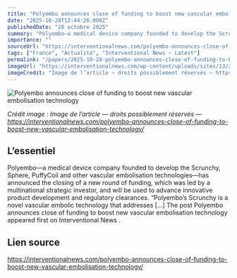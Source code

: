 ```yaml
---
title: "Polyembo announces close of funding to boost new vascular embolisation technology"
date: "2025-10-28T12:44:26.000Z"
publishedDate: "28 octobre 2025"
summary: "Polyembo­—a medical device company founded to develop the Scrunchy, Sphere, PuffyCoil and other vascular embolisation technologies—has announced the closing of a new round of funding, which was led by a multinational strategic investor, and will be used to advance innovative product development and regulatory clearances. &#8220;Polyembo&#8217;s Scrunchy is a novel vascular embolic technology that addresses [&#8230;] The post Polyembo announces close of funding to boost new vascular embolisation technology appeared first on Interventional News ."
importance: ""
sourceUrl: "https://interventionalnews.com/polyembo-announces-close-of-funding-to-boost-new-vascular-embolisation-technology/"
tags: ["France", "Actualité", "Interventional News — Latest"]
permalink: "/papers/2025-10-28-polyembo-announces-close-of-funding-to-boost-new-vascular-embolisation-technology"
imageUrl: "https://interventionalnews.com/wp-content/uploads/sites/13/2025/10/Scrunchy-device-featured.jpg"
imageCredit: "Image de l’article — droits possiblement réservés — https://interventionalnews.com/polyembo-announces-close-of-funding-to-boost-new-vascular-embolisation-technology/"
---
```


![Polyembo announces close of funding to boost new vascular embolisation technology](https://interventionalnews.com/wp-content/uploads/sites/13/2025/10/Scrunchy-device-featured.jpg)

*Crédit image : Image de l’article — droits possiblement réservés — https://interventionalnews.com/polyembo-announces-close-of-funding-to-boost-new-vascular-embolisation-technology/*

## L’essentiel

Polyembo­—a medical device company founded to develop the Scrunchy, Sphere, PuffyCoil and other vascular embolisation technologies—has announced the closing of a new round of funding, which was led by a multinational strategic investor, and will be used to advance innovative product development and regulatory clearances. &#8220;Polyembo&#8217;s Scrunchy is a novel vascular embolic technology that addresses [&#8230;] The post Polyembo announces close of funding to boost new vascular embolisation technology appeared first on Interventional News .

## Lien source

https://interventionalnews.com/polyembo-announces-close-of-funding-to-boost-new-vascular-embolisation-technology/
